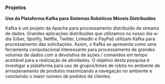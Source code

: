 ### Projetos

<b>Uso da Plataforma Kafka para Sistemas Robóticos Móveis Distribuídos</b>

Kafka é um projeto da Apache para processamento distribuído de streams de dados. Grandes aplicações distribuídas que utilizamos no nosso dia-a-dia (Uber, Spotify, Netflix, Twitter, LinkedIn e PayPal) utilizam Kafka para processamento das solicitações.
Assim, o Kafka se apresenta como uma ferramenta computacional interessante para processamento de grandes volumes de dados com a devolutiva de ações / comandos em tempo aceitável para a realização de atividades. O objetivo desta pesquisa é investigar a plataforma para uso de grupos/times de robôs no ambiente de armazenamento de produtos maximizando a navegação no ambiente e concluindo o maior número de pedidos de clientes.
